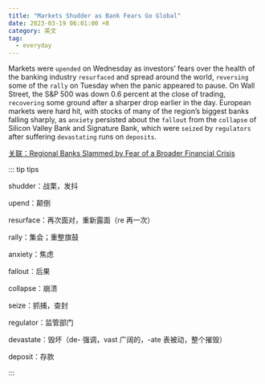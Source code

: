 ```yaml
---
title: "Markets Shudder as Bank Fears Go Global"
date: 2023-03-19 06:01:00 +8
category: 英文
tag:
  - everyday
---
```


Markets were `upended` on Wednesday as investors’ fears over the health of the banking industry `resurfaced` and spread around the world, `reversing` some of the `rally` on Tuesday when the panic appeared to pause. On Wall Street, the S&P 500 was down 0.6 percent at the close of trading, `recovering` some ground after a sharper drop earlier in the day. European markets were hard hit, with stocks of many of the region’s biggest banks falling sharply, as `anxiety` persisted about the `fallout` from the `collapse` of Silicon Valley Bank and Signature Bank, which were `seized` by `regulators` after suffering `devastating` runs on `deposits`.

[关联：Regional Banks Slammed by Fear of a Broader Financial Crisis](./2303150601.md)

::: tip tips

shudder：战栗，发抖

upend：颠倒

resurface：再次面对，重新露面（re 再一次）

rally：集会；重整旗鼓

anxiety：焦虑

fallout：后果

collapse：崩溃

seize：抓捕，查封

regulator：监管部门

devastate：毁坏（de- 强调，vast 广阔的，-ate 表被动，整个摧毁）

deposit：存款

:::
